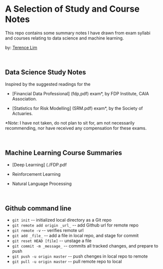 # A Selection of Study and Course Notes

This repo contains some summary notes I have drawn from exam syllabi
and courses relating to data science and machine learning.

by: [Terence Lim](https://www.linkedin.com/in/terencelim)


&nbsp;

## Data Science Study Notes

Inspired by the suggested readings for the

- [Financial Data Professional] (fdp,pdf) exam\*, by FDP Institute, CAIA Association.

- [Statistics for Risk Modelling] (SRM.pdf) exam\*, by the Society of Actuaries.

_\*Note_: I have not taken, do not plan to sit for, am not necessarily
recommending, nor have received any compensation for these exams.

&nbsp;


## Machine Learning Course Summaries

- [Deep Learning] (./FDP.pdf

- Reinforcement Learning

- Natural Language Processing

&nbsp;


## Github command line

- `git init`                  -- initialized local directory as a Git repo
- `git remote add origin _url_`  -- add Github url for remote repo
- `git remote -v`          --  verifies remote url
- `git add _file_`          --  add a file in local repo, and stage for commit
- `git reset HEAD [file]`   -- unstage a file
- `git commit -m _message_` -- commits all tracked changes, and prepare to push
- `git push -u origin master`  -- push chenges in local repo to remote
- `git pull -u origin master`  -- pull remote repo to local


